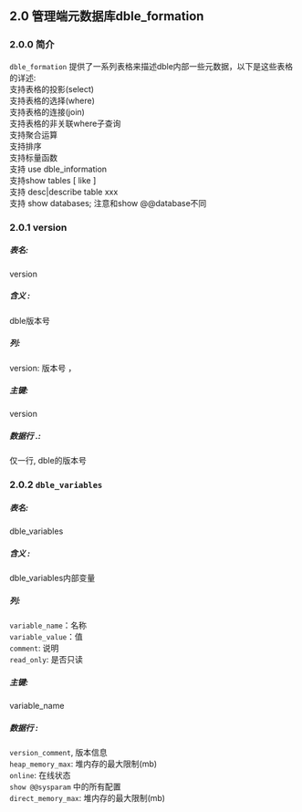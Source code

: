 ## 2.0 管理端元数据库dble_formation

### 2.0.0 简介   
`dble_formation` 提供了一系列表格来描述dble内部一些元数据，以下是这些表格的详述:  
支持表格的投影(select)  
支持表格的选择(where)  
支持表格的连接(join)  
支持表格的非关联where子查询  
支持聚合运算  
支持排序  
支持标量函数  
支持 use dble_information  
支持show tables [ like ]  
支持 desc|describe table xxx  
支持 show databases; 注意和show @@database不同  
  

### 2.0.1 version
##### 表名:  
version

##### 含义 :
dble版本号

##### 列:
version: 版本号 ，

##### 主键:
version

##### 数据行 .:
仅一行, dble的版本号


### 2.0.2 `dble_variables`
##### 表名:   
dble_variables  

##### 含义 :  
dble_variables内部变量  

##### 列:  
`variable_name`：名称  
`variable_value`：值  
`comment`: 说明  
`read_only`: 是否只读  

##### 主键:  
variable_name  

##### 数据行 :  
`version_comment`, 版本信息  
`heap_memory_max`: 堆内存的最大限制(mb)  
`online`: 在线状态  
`show @@sysparam` 中的所有配置  
`direct_memory_max`: 堆内存的最大限制(mb)  